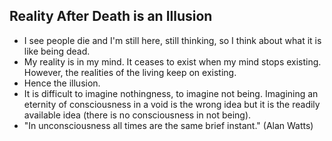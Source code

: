 ## Reality After Death is an Illusion



*   I see people die and I'm still here, still thinking, so I think about what it is like being dead.
*   My reality is in my mind. It ceases to exist when my mind stops existing. However, the realities of the living keep on existing.
*   Hence the illusion.
*   It is difficult to imagine nothingness, to imagine not being. Imagining an eternity of consciousness in a void is the wrong idea but it is the readily available idea (there is no consciousness in not being).
*   "In unconsciousness all times are the same brief instant." (Alan Watts)

